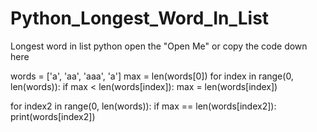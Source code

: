 # Python_Longest_Word_In_List
Longest word in list python open the "Open Me" or copy the code down here

words = ['a', 'aa', 'aaa', 'a']
max = len(words[0])
for index in range(0, len(words)):
    if max < len(words[index]):
        max = len(words[index])

for index2 in range(0, len(words)):
    if max == len(words[index2]):
        print(words[index2])
